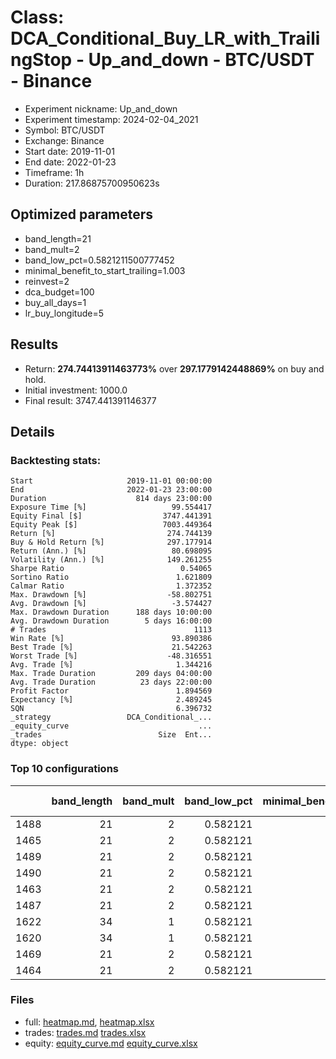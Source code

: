 # Class: DCA_Conditional_Buy_LR_with_TrailingStop - Up_and_down - BTC/USDT - Binance

- Experiment nickname: Up_and_down 
- Experiment timestamp: 2024-02-04_2021 
- Symbol: BTC/USDT
- Exchange: Binance
- Start date: 2019-11-01
- End date: 2022-01-23
- Timeframe: 1h
- Duration: 217.86875700950623s

## Optimized parameters

- band_length=21
- band_mult=2
- band_low_pct=0.5821211500777452
- minimal_benefit_to_start_trailing=1.003
- reinvest=2
- dca_budget=100
- buy_all_days=1
- lr_buy_longitude=5

## Results

- Return: **274.74413911463773%** over **297.1779142448869%** on buy and hold.
- Initial investment: 1000.0
- Final result: 3747.441391146377


## Details 
### Backtesting stats:

```
Start                     2019-11-01 00:00:00
End                       2022-01-23 23:00:00
Duration                    814 days 23:00:00
Exposure Time [%]                   99.554417
Equity Final [$]                  3747.441391
Equity Peak [$]                   7003.449364
Return [%]                         274.744139
Buy & Hold Return [%]              297.177914
Return (Ann.) [%]                   80.698095
Volatility (Ann.) [%]              149.261255
Sharpe Ratio                          0.54065
Sortino Ratio                        1.621809
Calmar Ratio                         1.372352
Max. Drawdown [%]                  -58.802751
Avg. Drawdown [%]                   -3.574427
Max. Drawdown Duration      188 days 10:00:00
Avg. Drawdown Duration        5 days 16:00:00
# Trades                                 1113
Win Rate [%]                        93.890386
Best Trade [%]                      21.542263
Worst Trade [%]                    -48.316551
Avg. Trade [%]                       1.344216
Max. Trade Duration         209 days 04:00:00
Avg. Trade Duration          23 days 22:00:00
Profit Factor                        1.894569
Expectancy [%]                       2.489245
SQN                                  6.396732
_strategy                 DCA_Conditional_...
_equity_curve                             ...
_trades                          Size  Ent...
dtype: object
```

### Top 10 configurations

|      |   band_length |   band_mult |   band_low_pct |   minimal_benefit_to_start_trailing |   reinvest |   dca_budget |   buy_all_days |   lr_buy_longitude |   Return [%] |
|-----:|--------------:|------------:|---------------:|------------------------------------:|-----------:|-------------:|---------------:|-------------------:|-------------:|
| 1488 |            21 |           2 |       0.582121 |                               1.003 |          2 |          100 |              1 |                  5 |      274.744 |
| 1465 |            21 |           2 |       0.582121 |                               1.003 |          2 |           50 |              1 |                  4 |      272.079 |
| 1489 |            21 |           2 |       0.582121 |                               1.003 |          2 |          100 |              1 |                  6 |      271.583 |
| 1490 |            21 |           2 |       0.582121 |                               1.003 |          2 |          100 |              1 |                  7 |      270.73  |
| 1463 |            21 |           2 |       0.582121 |                               1.003 |          2 |           50 |              1 |                  2 |      270.69  |
| 1487 |            21 |           2 |       0.582121 |                               1.003 |          2 |          100 |              1 |                  4 |      268.647 |
| 1622 |            34 |           1 |       0.582121 |                               1.003 |          2 |          100 |              1 |                  7 |      265.846 |
| 1620 |            34 |           1 |       0.582121 |                               1.003 |          2 |          100 |              1 |                  5 |      265.683 |
| 1469 |            21 |           2 |       0.582121 |                               1.003 |          2 |           50 |              1 |                  8 |      265.513 |
| 1464 |            21 |           2 |       0.582121 |                               1.003 |          2 |           50 |              1 |                  3 |      265.176 |

### Files

- full: [heatmap.md](heatmap_df.md), [heatmap.xlsx](heatmap_df.xlsx) 
- trades: [trades.md](trades.md) [trades.xlsx](trades.xlsx)
- equity: [equity_curve.md](equity_curve.md) [equity_curve.xlsx](equity_curve.xlsx)


